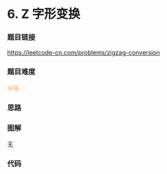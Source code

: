 # 6. Z 字形变换

### 题目链接

https://leetcode-cn.com/problems/zigzag-conversion

### 题目难度

<font color=#F0AD4E>中等</font>

### 思路



### 图解

无

### 代码

```python
```